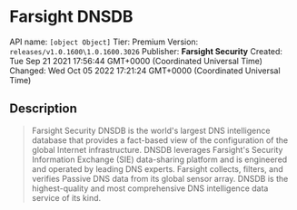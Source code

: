 # Farsight DNSDB
API name: `[object Object]`
Tier: Premium
Version: `releases/v1.0.1600\1.0.1600.3026`
Publisher: **Farsight Security**
Created: Tue Sep 21 2021 17:56:44 GMT+0000 (Coordinated Universal Time)
Changed: Wed Oct 05 2022 17:21:24 GMT+0000 (Coordinated Universal Time)

## Description
> Farsight Security DNSDB is the world's largest DNS intelligence database that provides a fact-based view of the configuration of the global Internet infrastructure. DNSDB leverages Farsight's Security Information Exchange (SIE) data-sharing platform and is engineered and operated by leading DNS experts. Farsight collects, filters, and verifies Passive DNS data from its global sensor array. DNSDB is the highest-quality and most comprehensive DNS intelligence data service of its kind.
